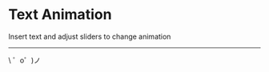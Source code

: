 Text Animation
=================

Insert text and adjust sliders to change animation

-------------------

\ ゜o゜)ノ
